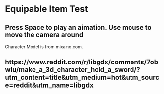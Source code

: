# Equipable Item Test

<h2>Press Space to play an aimation. Use mouse to move the camera around</h2>

Character Model is from mixamo.com.

<h2>https://www.reddit.com/r/libgdx/comments/7obwlu/make_a_3d_character_hold_a_sword/?utm_content=title&utm_medium=hot&utm_source=reddit&utm_name=libgdx</h2>
